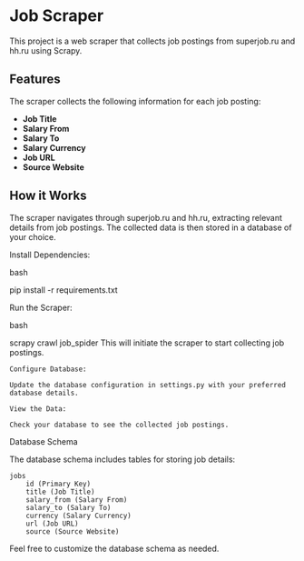# Job Scraper

This project is a web scraper that collects job postings from superjob.ru and hh.ru using Scrapy.

## Features

The scraper collects the following information for each job posting:

- **Job Title**
- **Salary From**
- **Salary To**
- **Salary Currency**
- **Job URL**
- **Source Website**

## How it Works

The scraper navigates through superjob.ru and hh.ru, extracting relevant details from job postings. The collected data is then stored in a database of your choice.

Install Dependencies:

bash

pip install -r requirements.txt

Run the Scraper:

bash

scrapy crawl job_spider
    This will initiate the scraper to start collecting job postings.

    Configure Database:

    Update the database configuration in settings.py with your preferred database details.

    View the Data:

    Check your database to see the collected job postings.

Database Schema

The database schema includes tables for storing job details:

    jobs
        id (Primary Key)
        title (Job Title)
        salary_from (Salary From)
        salary_to (Salary To)
        currency (Salary Currency)
        url (Job URL)
        source (Source Website)

Feel free to customize the database schema as needed.
